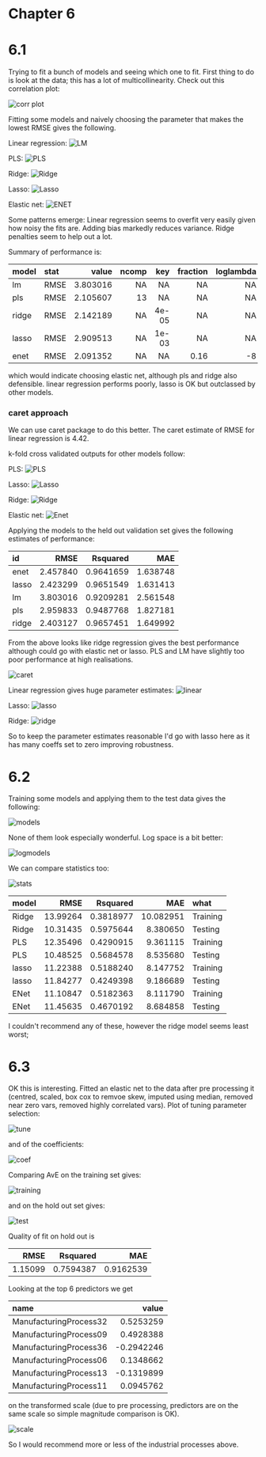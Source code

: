# Chapter 6

# 6.1 

Trying to fit a bunch of models and seeing which one to fit. First thing to do is look at the data;
this has a lot of multicollinearity. Check out this correlation plot: 

![corr plot](tecator-corr.png)

Fitting some models and naively choosing the parameter that makes the lowest RMSE gives the following.

Linear regression: ![LM](lm_plot.png)

PLS: ![PLS](pls_plot.png)

Ridge: ![Ridge](ridge_plot.png)

Lasso: ![Lasso](lasso_plot.png)

Elastic net: ![ENET](enet_plot.png)

Some patterns emerge: Linear regression seems to overfit very easily given
how noisy the fits are. Adding bias markedly reduces variance. Ridge penalties seem to help out a lot. 

Summary of performance is: 

|model |stat |    value| ncomp|   key| fraction| loglambda|
|:-----|:----|--------:|-----:|-----:|--------:|---------:|
|lm    |RMSE | 3.803016|    NA|    NA|       NA|        NA|
|pls   |RMSE | 2.105607|    13|    NA|       NA|        NA|
|ridge |RMSE | 2.142189|    NA| 4e-05|       NA|        NA|
|lasso |RMSE | 2.909513|    NA| 1e-03|       NA|        NA|
|enet  |RMSE | 2.091352|    NA|    NA|     0.16|        -8|

which would indicate choosing elastic net, although pls and ridge also defensible. linear regression performs poorly, lasso is OK but outclassed by other models. 

### caret approach

We can use caret package to do this better. The caret estimate of RMSE for linear regression is 4.42. 

k-fold cross validated outputs for other models follow: 

PLS: ![PLS](kcv_pls_plot.png)

Lasso: ![Lasso](kcv_lasso_plot.png)

Ridge: ![Ridge](kcv_ridge_plot.png)

Elastic net: ![Enet](kcv_enet_plot.png)

Applying the models to the held out validation set gives the following estimates of performance: 

|id    |     RMSE|  Rsquared|      MAE|
|:-----|--------:|---------:|--------:|
|enet  | 2.457840| 0.9641659| 1.638748|
|lasso | 2.423299| 0.9651549| 1.631413|
|lm    | 3.803016| 0.9209281| 2.561548|
|pls   | 2.959833| 0.9487768| 1.827181|
|ridge | 2.403127| 0.9657451| 1.649992|

From the above looks like ridge regression gives the best performance although could go with elastic net or lasso. 
PLS and LM have slightly too poor performance at high realisations.

![caret](caret_plot.png) 

Linear regression gives huge parameter estimates: ![linear](coef_plot_lm.png)

Lasso: ![lasso](coef_plot_lasso.png)

Ridge: ![ridge](coef_plot_ridge.png) 

So to keep the parameter estimates reasonable I'd go with lasso here as it has many coeffs set to zero improving robustness. 

# 6.2 

Training some models and applying them to the test data gives the following:

![models](6.2/prediction_plot.png)

None of them look especially wonderful. Log space is a bit better:

![logmodels](6.2/prediction_plot_log.png)

We can compare statistics too: 

![stats](6.2/compare_plot.png)

|model |     RMSE|  Rsquared|       MAE|what     |
|:-----|--------:|---------:|---------:|:--------|
|Ridge | 13.99264| 0.3818977| 10.082951|Training |
|Ridge | 10.31435| 0.5975644|  8.380650|Testing  |
|PLS   | 12.35496| 0.4290915|  9.361115|Training |
|PLS   | 10.48525| 0.5684578|  8.535680|Testing  |
|lasso | 11.22388| 0.5188240|  8.147752|Training |
|lasso | 11.84277| 0.4249398|  9.186689|Testing  |
|ENet  | 11.10847| 0.5182363|  8.111790|Training |
|ENet  | 11.45635| 0.4670192|  8.684858|Testing  |

I couldn't recommend any of these, however the ridge model seems least worst;

# 6.3 

OK this is interesting. Fitted an elastic net to the data after pre processing it (centred, scaled, box cox to remvoe skew, imputed using median, removed near zero vars, removed highly correlated vars). 
Plot of tuning parameter selection: 

![tune](6.3/tune-plot.png)

and of the coefficients:

![coef](6.3/coef-plot.png)

Comparing AvE on the training set gives:

![training](6.3/training-plot.png)

and on the hold out set gives:

![test](6.3/test-plot.png)

Quality of fit on hold out is 

|    RMSE|  Rsquared|       MAE|
|-------:|---------:|---------:|
| 1.15099| 0.7594387| 0.9162539|

Looking at the top 6 predictors we get 

|name                   |      value|
|:----------------------|----------:|
|ManufacturingProcess32 |  0.5253259|
|ManufacturingProcess09 |  0.4928388|
|ManufacturingProcess36 | -0.2942246|
|ManufacturingProcess06 |  0.1348662|
|ManufacturingProcess13 | -0.1319899|
|ManufacturingProcess11 |  0.0945762|

on the transformed scale (due to pre processing, predictors are on the same scale so simple magnitude comparison is OK). 

![scale](6.3/pred-plot.png)

So I would recommend more or less of the industrial processes above. 
